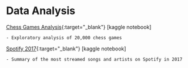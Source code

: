 # Data Analysis
[Chess Games Analysis](https://www.kaggle.com/jac08h/chess-games-analysis){:target="_blank"} [kaggle notebook]

	- Exploratory analysis of 20,000 chess games

[Spotify 2017](https://www.kaggle.com/jac08h/spotify-streams-in-2017){:target="_blank"} [kaggle notebook]

	- Summary of the most streamed songs and artists on Spotify in 2017
